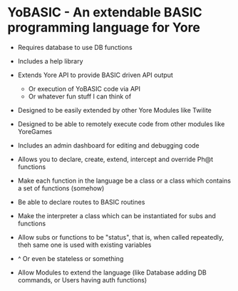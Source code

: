 # YoBASIC - An extendable BASIC programming language for Yore
+ Requires database to use DB functions
+ Includes a help library
+ Extends Yore API to provide BASIC driven API output
  + Or execution of YoBASIC code via API
  + Or whatever fun stuff I can think of
+ Designed to be easily extended by other Yore Modules like Twilite
+ Designed to be able to remotely execute code from other modules like YoreGames
+ Includes an admin dashboard for editing and debugging code
+ Allows you to declare, create, extend, intercept and override Ph@t functions

+ Make each function in the language be a class or a class which contains a set of functions (somehow)
+ Be able to declare routes to BASIC routines
+ Make the interpreter a class which can be instantiated for subs and functions
+ Allow subs or functions to be "status", that is, when called repeatedly, theh same one is used with existing variables
+ ^ Or even be stateless or something

+ Allow Modules to extend the language (like Database adding DB commands, or Users having auth functions)
